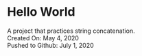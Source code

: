 # Hello World
A project that practices string concatenation.\
Created On: May 4, 2020\
Pushed to Github: July 1, 2020